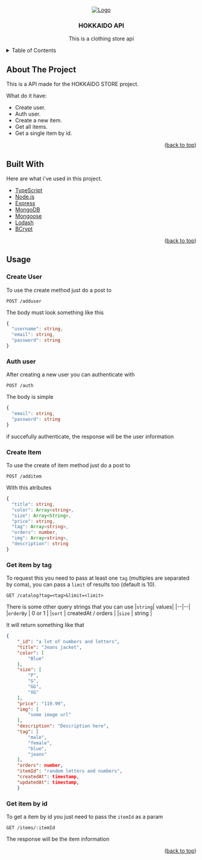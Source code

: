 
<div id="top"></div>

<!-- README Template by: https://github.com/othneildrew/Best-README-Template/blob/master/README.md -->

<!-- PROJECT LOGO -->
<br />
<div align="center">
  <a href="">
    <img src="https://i.imgur.com/EmSNpNO.png" alt="Logo">
  </a>

  <h3 align="center">HOKKAIDO API</h3>

  <p align="center">
    This is a clothing store api
  </p>
</div>

<!-- TABLE OF CONTENTS -->
<details>
  <summary>Table of Contents</summary>
  <ol>
    <li>
      <a href="#about-the-project">About The Project</a>
      <ul>
        <li><a href="#built-with">Built With</a></li>
      </ul>
    </li>
    <li>
       <a href="#usage">Usage</a>
      <ul>
	       <li><a href="#create-user">Create user</a></li>
	       <li><a href="#auth-user">Auth user</a></li>
	       <li><a href="#create-item">Create Item</a></li>
	       <li><a href="#get-item-by-tag">Get item by tag</a></li>
	       <li><a href="#get-item-by-id">Get item by id</a></li>
	</ul>
    </li>
  </ol>
</details>



<!-- ABOUT THE PROJECT -->
## About The Project

This is a API made for the HOKKAIDO STORE project.

What do it have:
* Create user.
* Auth user.
* Create a new item.
* Get all items.
* Get a single item by id.

<p align="right">(<a href="#top">back to top</a>)</p>



## Built With

Here are what i've used in this project.

* [TypeScript](https://www.typescriptlang.org)
* [Node.js](https://nodejs.org/en/)
* [Express](https://www.npmjs.com/package/express)
* [MongoDB](https://www.mongodb.com)
* [Mongoose](https://www.npmjs.com/package/mongoose)
* [Lodash](https://www.npmjs.com/package/lodash)
* [BCrypt](https://www.npmjs.com/package/bcrypt)

<p align="right">(<a href="#top">back to top</a>)</p>

## Usage

### Create User
<p>To use the create method just do a post to</p>

```http
POST /adduser
```
<p>The body must look something like this<p>

```typescript
{
  "username": string,
  "email": string,
  "password": string
}
```


### Auth user
After creating a new user you can authenticate with


```http
POST /auth
```
The body is simple

```typescript
{
  "email": string,
  "password": string
}
```

if succefully authenticate, the response will be the user information


### Create Item
To use the create of item method just do a post to

```http
POST /additem
```
<p>With this atributes<p>

```typescript
{
  "title": string,
  "color": Array<string>,
  "size": Array<String>,
  "price": string,
  "tag": Array<string>,
  "orders": number,
  "img": Array<string>,
  "description": string
}
```
### Get item by tag

To request this you need to pass at least one `tag` (multiples are separated by coma), you can pass a `limit` of results too (default is 10).

```http
GET /catalog?tag=<tag>&limit=<limit>
```
There is some other query strings that you can use
|`string`| values|
|--|--|
|`orderBy` | 0 or 1 |
|`sort` | createdAt / orders |
|`size` | string |

It will return something like that

```json
{
	"_id": "a lot of numbers and letters",
	"title": "Jeans jacket",
	"color": [
		"Blue"
	],
	"size": [
		"P",
		"G",
		"GG",
		"XG"
	],
	"price": "119.99",
	"img": [
		"some image url"
	],
	"description": "Description here",
	"tag": [
		"male",
		"female",
		"blue",
		"jeans"
	],
	"orders": number,
	"itemId": "random letters and numbers",
	"createdAt": timestamp,
	"updatedAt": timestamp,
	}
```

### Get item by id

To get a item by id you just need to pass the `itemId` as a param

```http
GET /items/:itemId
```
The response will be the item information

<p align="right">(<a href="#top">back to top</a>)</p>


